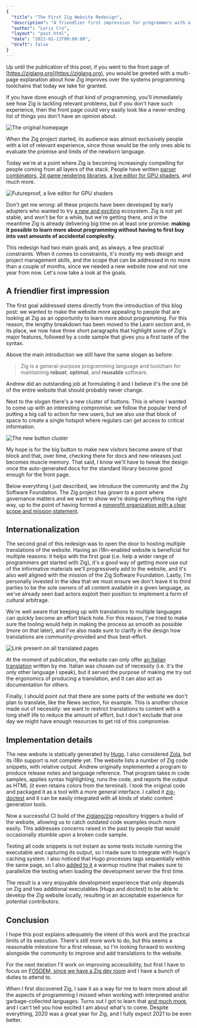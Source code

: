 ```yaml
---
{
  "title": "The First Zig Website Redesign",
  "description": "A friendlier first impression for programmers with a wider range of backgrounds.", 
  "author": "Loris Cro",
  "layout": "post.html",
  "date": "2021-01-13T00:00:00",
  "draft": false
}
---
```


Up until the publication of this post, if you went to the front page of [https://ziglang.org](https://ziglang.org), you would be greeted with a multi-page explanation about how Zig improves over the systems programming toolchains that today we take for granted.

If you have done enough of that kind of programming, you'll immediately see how Zig is tackling relevant problems, but if you don't have such experience, then the front page could very easily look like a never-ending list of things you don't have an opinion about.

![The original homepage](old-zig-website.png "The original homepage featured a pretty big ToC")

When the Zig project started, its audience was almost exclusively people with a lot of relevant experience, since those would be the only ones able to evaluate the promise and limits of the newborn language.

Today we're at a point where Zig is becoming increasingly compelling for people coming from all layers of the stack. People have written [parser combinators](https://github.com/Hejsil/mecha), [2d game rendering libraries](https://github.com/prime31/zig-gamekit), [a live editor for GPU shaders](https://www.mattkeeter.com/projects/futureproof/), and much more. 

![Futureproof, a live editor for GPU shaders](seascape-futureproof.png "Futureproof, a live editor for GPU shaders")

Don't get me wrong: all these projects have been developed by early adopters who wanted to try [a new and exciting](https://www.merriam-webster.com/dictionary/buggy) ecosystem. Zig is not yet stable, and won't be for a while, but we're getting there, and in the meantime Zig is already delivering big time on at least one promise: **making it possible to learn more about programming without having to first buy into vast amounts of accidental complexity**.

This redesign had two main goals and, as always, a few practical constraints. When it comes to constraints, it's mostly my web design and project management skills, and the scope that can be addressed in no more than a couple of months, since we needed a new website *now* and not one year from now. Let's now take a look at the goals.

## A friendlier first impression
The first goal addressed stems directly from the introduction of this blog post: we wanted to make the website more appealing to people that are looking at Zig as an opportunity to learn more about programming. For this reason, the lengthy breakdown has been moved to the Learn section and, in its place, we now have three short paragraphs that highlight some of Zig's major features, followed by a code sample that gives you a first taste of the syntax. 

Above the main introduction we still have the same slogan as before:

> Zig is a general-purpose programming language and toolchain for maintaining **robust**, **optimal**, and **reusable** software.

Andrew did an outstanding job at formulating it and I believe it's the one bit of the entire website that should probably never change.

Next to the slogan there's a new cluster of buttons. This is where I wanted to come up with an interesting compromise: we follow the popular trend of putting a big call to action for new users, but we also use that block of space to create a single hotspot where regulars can get access to critical information. 

![The new button cluster](button-cluster.png "The new button cluster")

My hope is for the big button to make new visitors become aware of that block and that, over time, checking there for docs and new releases just becomes muscle memory. That said, I know we'll have to tweak the design once the auto-generated docs for the standard library become good enough for the front page.

Below everything I just described, we introduce the community and the Zig Software Foundation. The Zig project has grown to a point where governance matters and we want to show we're doing everything the right way, up to the point of having formed a [nonprofit organization with a clear scope and mission statement](https://ziglang.org/zsf/).

## Internationalization
The second goal of this redesign was to open the door to hosting multiple translations of the website. Having an i18n-enabled website is beneficial for multiple reasons: it helps with the first goal (i.e. help a wider range of programmers get started with Zig), it's a good way of getting more use out of the informative materials we'll progressively add to the website, and it's also well aligned with the mission of the Zig Software Foundation. Lastly, I'm personally invested in the idea that we must ensure we don't leave it to third parties to be the sole owners of all content available in a given language, as we've already seen bad actors exploit their position to implement a form of cultural arbitrage.

We're well aware that keeping up with translations to multiple languages can quickly become an effort black hole. For this reason, I've tried to make sure the tooling would help in making the process as smooth as possible (more on that later), and I've also made sure to clarify in the design how translations are community-provided and thus best-effort.

![Link present on all translated pages](translation-link.png "Link present on all translated pages")

At the moment of publication, the website can only offer [an Italian translation](https://ziglang.org/translations/) written by me. Italian was chosen out of necessity (i.e. it's the only other language I speak), but it served the purpose of making me try out the ergonomics of producing a translation, and it can also act as documentation for others.

Finally, I should point out that there are some parts of the website we don't plan to translate, like the News section, for example. This is another choice made out of necessity: we want to restrict translations to content with a long shelf life to reduce the amount of effort, but I don't exclude that one day we might have enough resources to get rid of this compromise.

## Implementation details
The new website is statically generated by [Hugo](https://gohugo.io/). I also considered [Zola](https://www.getzola.org/), but its i18n support is not complete yet. The website lists a number of Zig code snippets, with relative output. Andrew originally implemented a program to produce release notes and language reference. That program takes in code samples, applies syntax highlighting, runs the code, and reports the output as HTML (it even retains colors from the terminal). I took the original code and packaged it as a tool with a more general interface. I called it [zig-doctest](https://github.com/kristoff-it/zig-doctest) and it can be easily integrated with all kinds of static content generation tools.

Now a successful CI build of the [ziglang/zig](https://github.com/ziglang/zig) repository triggers a build of the website, allowing us to catch outdated code examples much more easily. This addresses concerns raised in the past by people that would occasionally stumble upon a broken code sample.

Testing all code snippets is not instant as some tests include running the executable and capturing its output, so I made sure to integrate with Hugo's caching system. I also noticed that Hugo processes tags sequentially within the same page, so I also [added to it](https://github.com/kristoff-it/hugo) a warmup routine that makes sure to parallelize the testing when loading the development server the first time.

The result is a very enjoyable development experience that only depends on Zig and two additional executables (Hugo and doctest) to be able to develop the Zig website locally, resulting in an acceptable experience for potential contributors. 

## Conclusion
I hope this post explains adequately the intent of this work and the practical limits of its execution. There's still more work to do, but this seems a reasonable milestone for a first release, so I'm looking forward to working alongside the community to improve and add translations to the website.

For the next iteration I'll work on improving accessibility, but first I have to focus on [FOSDEM, since we have a Zig dev room](https://fosdem.org/2021/schedule/track/zig_programming_language/) and I have a bunch of duties to attend to. 

When I first discovered Zig, I saw it as a way for me to learn more about all the aspects of programming I missed when working with interpreted and/or garbage-collected languages. Turns out I got to learn that [and much more](https://ziglang.org/news/announcing-zig-software-foundation/), and I can't tell you how excited I am about what's to come. Despite everything, 2020 was a great year for Zig, and I fully expect 2021 to be even better.


